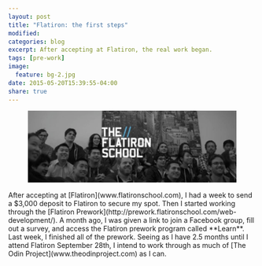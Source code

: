 ```yaml
---
layout: post
title: "Flatiron: the first steps"
modified:
categories: blog
excerpt: After accepting at Flatiron, the real work began.
tags: [pre-work]
image:
  feature: bg-2.jpg
date: 2015-05-20T15:39:55-04:00
share: true
---
```

<figure>
	<a href="http://www.flatironschool.com"><img src="/images/flatironschool.png" alt="The Flatiron School"></a>
</figure>
After accepting at [Flatiron](www.flatironschool.com), I had a week to send a $3,000 deposit to Flatiron to secure my spot. Then I started working through the [Flatiron Prework](http://prework.flatironschool.com/web-development/). A month ago, I was given a link to join a Facebook group, fill out a survey, and access the Flatiron prework program called **Learn**. Last week, I finished all of the prework. Seeing as I have 2.5 months until I attend Flatiron September 28th, I intend to work through as much of [The Odin Project](www.theodinproject.com) as I can.